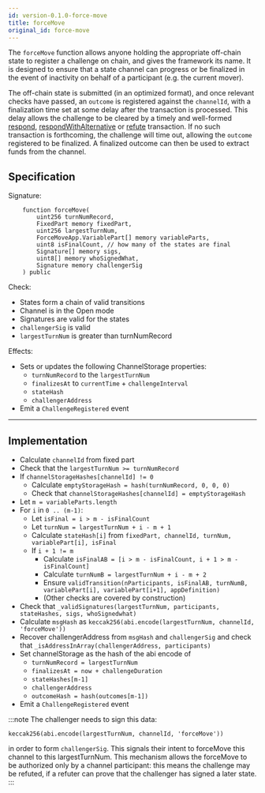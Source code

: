 ```yaml
---
id: version-0.1.0-force-move
title: forceMove
original_id: force-move
---
```


The `forceMove` function allows anyone holding the appropriate off-chain state to register a challenge on chain, and gives the framework its name. It is designed to ensure that a state channel can progress or be finalized in the event of inactivity on behalf of a participant (e.g. the current mover).

The off-chain state is submitted (in an optimized format), and once relevant checks have passed, an `outcome` is registered against the `channelId`, with a finalization time set at some delay after the transaction is processed. This delay allows the challenge to be cleared by a timely and well-formed [respond](./respond), [respondWithAlternative](./respond-with-alternative) or [refute](./refute) transaction. If no such transaction is forthcoming, the challenge will time out, allowing the `outcome` registered to be finalized. A finalized outcome can then be used to extract funds from the channel.

## Specification

Signature:

```solidity
    function forceMove(
        uint256 turnNumRecord,
        FixedPart memory fixedPart,
        uint256 largestTurnNum,
        ForceMoveApp.VariablePart[] memory variableParts,
        uint8 isFinalCount, // how many of the states are final
        Signature[] memory sigs,
        uint8[] memory whoSignedWhat,
        Signature memory challengerSig
    ) public
```

Check:

- States form a chain of valid transitions
- Channel is in the Open mode
- Signatures are valid for the states
- `challengerSig` is valid
- `largestTurnNum` is greater than turnNumRecord

Effects:

- Sets or updates the following ChannelStorage properties:
  - `turnNumRecord` to the `largestTurnNum`
  - `finalizesAt` to `currentTime` + `challengeInterval`
  - `stateHash`
  - `challengerAddress`
- Emit a `ChallengeRegistered` event

---

## Implementation

- Calculate `channelId` from fixed part
- Check that the `largestTurnNum >= turnNumRecord`
- If `channelStorageHashes[channelId] != 0`
  - Calculate `emptyStorageHash = hash(turnNumRecord, 0, 0, 0)`
  - Check that `channelStorageHashes[channelId] = emptyStorageHash`
- Let `m = variableParts.length`
- For `i` in `0 .. (m-1)`:
  - Let `isFinal = i > m - isFinalCount`
  - Let `turnNum = largestTurnNum + i - m + 1`
  - Calculate `stateHash[i]` from `fixedPart, channelId, turnNum, variablePart[i], isFinal`
  - If `i + 1 != m`
    - Calculate `isFinalAB = [i > m - isFinalCount, i + 1 > m - isFinalCount]`
    - Calculate `turnNumB = largestTurnNum + i - m + 2`
    - Ensure `validTransition(nParticipants, isFinalAB, turnNumB, variablePart[i], variablePart[i+1], appDefinition)`
    - (Other checks are covered by construction)
- Check that `_validSignatures(largestTurnNum, participants, stateHashes, sigs, whoSignedwhat)`
- Calculate `msgHash` as `keccak256(abi.encode(largestTurnNum, channelId, 'forceMove'))`
- Recover challengerAddress from `msgHash` and `challengerSig` and check that `_isAddressInArray(challengerAddress, participants)`
- Set channelStorage as the hash of the abi encode of
  - `turnNumRecord = largestTurnNum`
  - `finalizesAt = now + challengeDuration`
  - `stateHashes[m-1]`
  - `challengerAddress`
  - `outcomeHash = hash(outcomes[m-1])`
- Emit a `ChallengeRegistered` event

:::note
The challenger needs to sign this data:

```
keccak256(abi.encode(largestTurnNum, channelId, 'forceMove'))
```

in order to form `challengerSig`. This signals their intent to forceMove this channel to this largestTurnNum. This mechanism allows the forceMove to be authorized only by a channel participant: this means the challenge may be refuted, if a refuter can prove that the challenger has signed a later state.
:::
